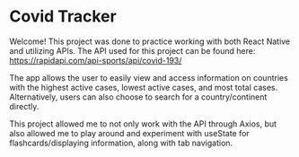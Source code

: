 # Covid Tracker
 
 Welcome!
 This project was done to practice working with both React Native and utilizing APIs. The API used for this project can be found here: https://rapidapi.com/api-sports/api/covid-193/
 
 The app allows the user to easily view and access information on countries with the highest active cases, lowest active cases, and most total cases. Alternatively, users can also choose to search for a country/continent directly. 
 
 This project allowed me to not only work with the API through Axios, but also allowed me to play around and experiment with useState for flashcards/displaying information, along with tab navigation.
